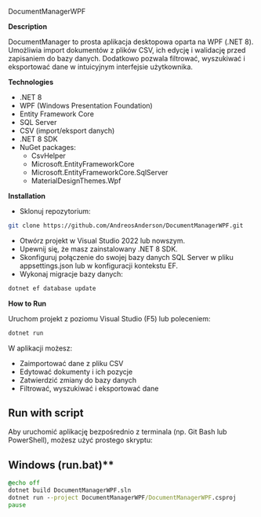 DocumentManagerWPF

**Description**

DocumentManager to prosta aplikacja desktopowa oparta na WPF (.NET 8). Umożliwia import dokumentów z plików CSV, ich edycję i walidację przed zapisaniem do bazy danych. Dodatkowo pozwala filtrować, wyszukiwać i eksportować dane w intuicyjnym interfejsie użytkownika.

**Technologies**

- .NET 8
- WPF (Windows Presentation Foundation)
- Entity Framework Core
- SQL Server
- CSV (import/eksport danych)
- .NET 8 SDK
- NuGet packages:
  - CsvHelper
  - Microsoft.EntityFrameworkCore
  - Microsoft.EntityFrameworkCore.SqlServer
  - MaterialDesignThemes.Wpf

**Installation**

- Sklonuj repozytorium:
```bash
git clone https://github.com/AndreosAnderson/DocumentManagerWPF.git
```
- Otwórz projekt w Visual Studio 2022 lub nowszym.
- Upewnij się, że masz zainstalowany .NET 8 SDK.
- Skonfiguruj połączenie do swojej bazy danych SQL Server w pliku appsettings.json lub w konfiguracji kontekstu EF.
- Wykonaj migracje bazy danych:
```bash
dotnet ef database update
```
**How to Run**

Uruchom projekt z poziomu Visual Studio (F5) lub poleceniem:
```bash
dotnet run
```
W aplikacji możesz:
- Zaimportować dane z pliku CSV
- Edytować dokumenty i ich pozycje
- Zatwierdzić zmiany do bazy danych
- Filtrować, wyszukiwać i eksportować dane

## Run with script

Aby uruchomić aplikację bezpośrednio z terminala (np. Git Bash lub PowerShell), możesz użyć prostego skryptu:

## Windows (run.bat)**
```bat
@echo off
dotnet build DocumentManagerWPF.sln
dotnet run --project DocumentManagerWPF/DocumentManagerWPF.csproj
pause

